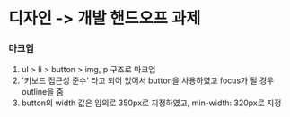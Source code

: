 # 디자인 -> 개발 핸드오프 과제

### 마크업
1. ul > li > button > img, p 구조로 마크업
2. '키보드 접근성 준수' 라고 되어 있어서 button을 사용하였고 focus가 될 경우 outline을 줌
3. button의 width 값은 임의로 350px로 지정하였고, min-width: 320px로 지정